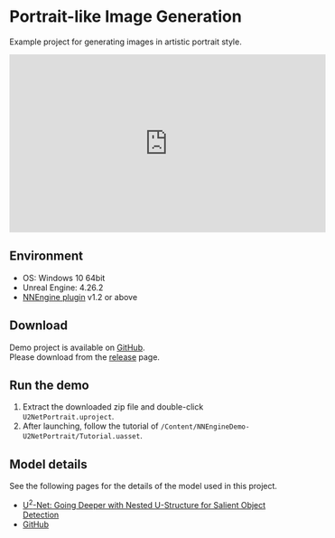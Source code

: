 # Portrait-like Image Generation

Example project for generating images in artistic portrait style.

<iframe width="560" height="315" src="https://www.youtube.com/embed/YF9KHffIU3E" title="YouTube video player" frameborder="0" allow="accelerometer; autoplay; clipboard-write; encrypted-media; gyroscope; picture-in-picture" allowfullscreen></iframe>

## Environment

- OS: Windows 10 64bit
- Unreal Engine: 4.26.2
- [NNEngine plugin](https://www.unrealengine.com/marketplace/product/74892c770dc149b1b5c4e872804e6ade) v1.2 or above

## Download

Demo project is available on [GitHub](https://github.com/Akiya-Research-Institute/U-2-Net-Portrait-on-UE4).  
Please download from the [release](https://github.com/Akiya-Research-Institute/U-2-Net-Portrait-on-UE4/releases) page.

## Run the demo

1. Extract the downloaded zip file and double-click `U2NetPortrait.uproject`.  
2. After launching, follow the tutorial of `/Content/NNEngineDemo-U2NetPortrait/Tutorial.uasset`.

## Model details

See the following pages for the details of the model used in this project.

- [U<sup>2</sup>-Net: Going Deeper with Nested U-Structure for Salient Object Detection](https://arxiv.org/pdf/2005.09007.pdf)
- [GitHub](https://github.com/xuebinqin/U-2-Net)
